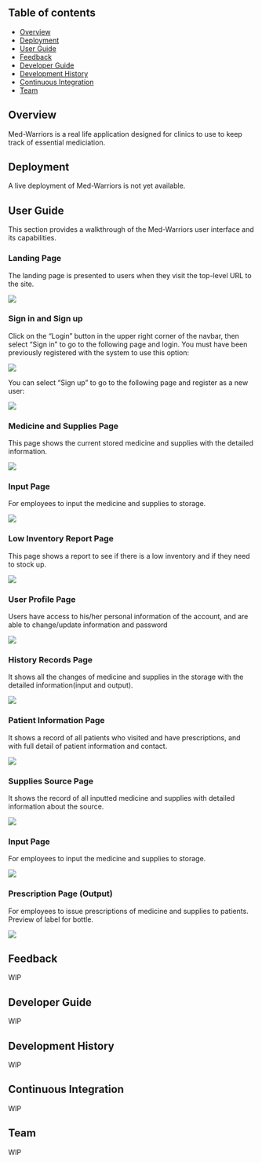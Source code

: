 ## Table of contents

* [Overview](#overview)
* [Deployment](#deployment)
* [User Guide](#user-guide)
* [Feedback](#feedback)
* [Developer Guide](#developer-guide)
* [Development History](#development-history)
* [Continuous Integration](#continuous-integration)
* [Team](#team)


## Overview
Med-Warriors is a real life application designed for clinics to use to keep track of essential mediciation. 

## Deployment
A live deployment of Med-Warriors is not yet available.

## User Guide
This section provides a walkthrough of the Med-Warriors user interface and its capabilities.

### Landing Page
The landing page is presented to users when they visit the top-level URL to the site.

![](images/landing-page.png)

### Sign in and Sign up
Click on the “Login” button in the upper right corner of the navbar, then select “Sign in” to go to the following page and login. You must have been previously registered with the system to use this option:

![](images/landing-page.png)

You can select “Sign up” to go to the following page and register as a new user:

![](images/landing-page.png)

### Medicine and Supplies Page
This page shows the current stored medicine and supplies with the detailed information.

![](images/landing-page.png)

### Input Page
For employees to input the medicine and supplies to storage.

![](images/landing-page.png)

### Low Inventory Report Page
This page shows a report to see if there is a low inventory and if they need to stock up.

![](images/landing-page.png)

### User Profile Page
Users have access to his/her personal information of the account, and are able to change/update information and password

![](images/landing-page.png)

### History Records Page
It shows all the changes of medicine and supplies in the storage with the detailed information(input and output).

![](images/landing-page.png)

### Patient Information Page
It shows a record of all patients who visited and have prescriptions, and with full detail of patient information and contact.

![](images/landing-page.png)

### Supplies Source Page
It shows the record of all inputted medicine and supplies with detailed information about the source.

![](images/landing-page.png)

### Input Page
For employees to input the medicine and supplies to storage.

![](images/landing-page.png)

### Prescription Page (Output)
For employees to issue prescriptions of medicine and supplies to patients. Preview of label for bottle. 

![](images/landing-page.png)

## Feedback
WIP

## Developer Guide
WIP

## Development History
WIP

## Continuous Integration
WIP

## Team
WIP
